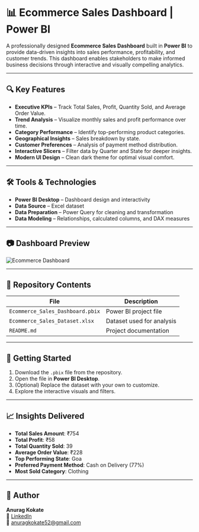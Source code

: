# 📊 Ecommerce Sales Dashboard | Power BI

A professionally designed **Ecommerce Sales Dashboard** built in **Power BI** to provide data-driven insights into sales performance, profitability, and customer trends. This dashboard enables stakeholders to make informed business decisions through interactive and visually compelling analytics.

---

## 🔍 Key Features

- **Executive KPIs** – Track Total Sales, Profit, Quantity Sold, and Average Order Value.
- **Trend Analysis** – Visualize monthly sales and profit performance over time.
- **Category Performance** – Identify top-performing product categories.
- **Geographical Insights** – Sales breakdown by state.
- **Customer Preferences** – Analysis of payment method distribution.
- **Interactive Slicers** – Filter data by Quarter and State for deeper insights.
- **Modern UI Design** – Clean dark theme for optimal visual comfort.

---

## 🛠 Tools & Technologies

- **Power BI Desktop** – Dashboard design and interactivity
- **Data Source** – Excel dataset
- **Data Preparation** – Power Query for cleaning and transformation
- **Data Modeling** – Relationships, calculated columns, and DAX measures

---

## 📷 Dashboard Preview

![Ecommerce Dashboard](./Dashboard_Screenshot.png)

---

## 📂 Repository Contents

| File | Description |
|------|-------------|
| `Ecommerce_Sales_Dashboard.pbix` | Power BI project file |
| `Ecommerce_Sales_Dataset.xlsx`   | Dataset used for analysis |
| `README.md`                      | Project documentation |

---

## 🚀 Getting Started

1. Download the `.pbix` file from the repository.
2. Open the file in **Power BI Desktop**.
3. (Optional) Replace the dataset with your own to customize.
4. Explore the interactive visuals and filters.

---

## 📈 Insights Delivered

- **Total Sales Amount**: ₹754  
- **Total Profit**: ₹58  
- **Total Quantity Sold**: 39  
- **Average Order Value**: ₹228  
- **Top Performing State**: Goa  
- **Preferred Payment Method**: Cash on Delivery (77%)  
- **Most Sold Category**: Clothing

---

## 👤 Author

**Anurag Kokate**  
🔗 [LinkedIn](https://www.linkedin.com/in/anuragkokate09)  
📧 anuragkokate52@gmail.com

















